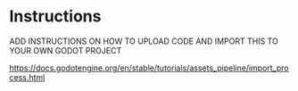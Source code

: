 # Instructions
ADD INSTRUCTIONS ON HOW TO UPLOAD CODE AND IMPORT THIS TO YOUR OWN GODOT PROJECT

https://docs.godotengine.org/en/stable/tutorials/assets_pipeline/import_process.html
